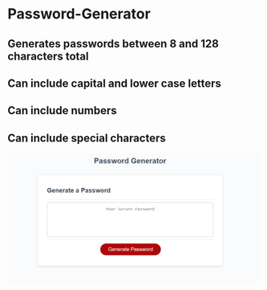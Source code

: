 # Password-Generator

## Generates passwords between 8 and 128 characters total

## Can include capital and lower case letters

## Can include numbers

## Can include special characters

  ![Password Generator](./assets/Password-Generator-Img.png)